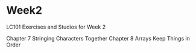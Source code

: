 # Week2
LC101 Exercises and Studios for Week 2

Chapter 7 Stringing Characters Together
Chapter 8 Arrays Keep Things in Order
